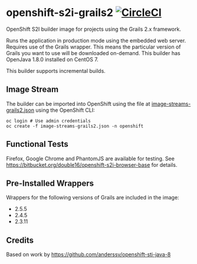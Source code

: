openshift-s2i-grails2 [![CircleCI](https://circleci.com/bb/double16/openshift-s2i-grails2.svg?style=svg&circle-token=b9585f0ebd8f51d40cfef08e931ff0ec76fc0a76)](https://circleci.com/bb/double16/openshift-s2i-grails2)
=====================

OpenShift S2I builder image for projects using the Grails 2.x framework.

Runs the application in production mode using the embedded web server. Requires use
of the Grails wrapper. This means the particular version of
Grails you want to use will be downloaded on-demand. This builder has
OpenJava 1.8.0 installed on CentOS 7.

This builder supports incremental builds.

Image Stream
------------
The builder can be imported into OpenShift using the file at [image-streams-grails2.json](https://bitbucket.org/double16/openshift-s2i-grails2/raw/9e2cd965dfc451d67470133e85b834f56776fda5/image-streams-grails2.json) using the OpenShift CLI:

```shell
oc login # Use admin credentials
oc create -f image-streams-grails2.json -n openshift
```

Functional Tests
----------------
Firefox, Google Chrome and PhantomJS are available for testing. See https://bitbucket.org/double16/openshift-s2i-browser-base for details.

Pre-Installed Wrappers
----------------------
Wrappers for the following versions of Grails are included in the image:
- 2.5.5
- 2.4.5
- 2.3.11

Credits
-------
Based on work by https://github.com/anderssv/openshift-sti-java-8

